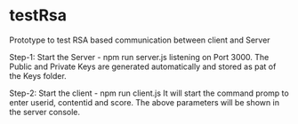 # testRsa
Prototype  to test RSA based communication between client and Server

Step-1: Start the Server - npm run server.js 
  listening on Port 3000. The Public and Private Keys are generated automatically and stored as pat of the Keys folder.

Step-2: Start the client - npm run client.js 
  It will start the command promp to enter  userid, contentid and score. The above parameters will be shown in the server console.

